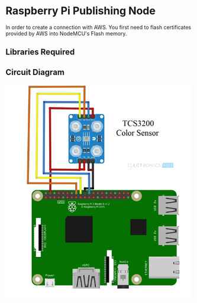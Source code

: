 # Raspberry Pi Publishing Node

In order to create a connection with AWS. You first need to flash certificates provided by AWS into NodeMCU's Flash memory.
## Libraries Required


## Circuit Diagram
![Upload](images/circuit.jpg)
